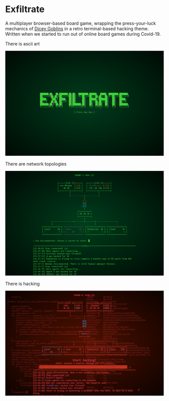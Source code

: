 # Exfiltrate

A multiplayer browser-based board game, wrapping the press-your-luck mechanics of [Dicey Goblins](https://www.amazon.co.uk/Renegade-Game-Studios-RGS00517-Goblins/dp/B01JJ5J066) in a retro terminal-based hacking theme. Written when we started to run out of online board games during Covid-19. 



There is ascii art

![](/screenshots/splash.png)



There are network topologies

![](/screenshots/topology.png)



There is hacking

![](/screenshots/hacking.png)

